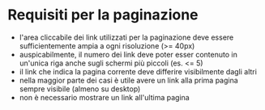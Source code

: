 # Requisiti per la paginazione

- l'area cliccabile dei link utilizzati per la paginazione deve essere sufficientemente ampia a ogni risoluzione (>= 40px)
- auspicabilmente, il numero dei link deve poter esser contenuto in un'unica riga anche sugli schermi più piccoli (es. <= 5)
- il link che indica la pagina corrente deve differire visibilmente dagli altri
- nella maggior parte dei casi è utile avere un link alla prima pagina sempre visibile (almeno su desktop)
- non è necessario mostrare un link all'ultima pagina
